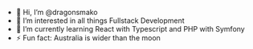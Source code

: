 - 👋 Hi, I’m @dragonsmako
- 👀 I’m interested in all things Fullstack Development
- 🌱 I’m currently learning React with Typescript and PHP with Symfony
- ⚡ Fun fact: Australia is wider than the moon

<!---
dragonsmako/dragonsmako is a ✨ special ✨ repository because its `README.md` (this file) appears on your GitHub profile.
You can click the Preview link to take a look at your changes.
--->
